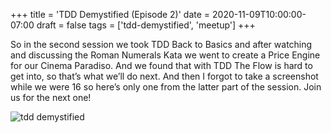 +++
title = 'TDD Demystified (Episode 2)'
date = 2020-11-09T10:00:00-07:00
draft = false
tags = ['tdd-demystified', 'meetup']
+++

So in the second session we took TDD Back to Basics and after watching and discussing the Roman Numerals Kata we went to create a Price Engine for our Cinema Paradiso. And we found that with TDD The Flow is hard to get into, so that’s what we’ll do next. And then I forgot to take a screenshot while we were 16 so here’s only one from the latter part of the session. Join us for the next one!

![tdd demystified](https://codersonlyorg.wordpress.com/wp-content/uploads/2020/10/2020-gitception-1.jpg)


